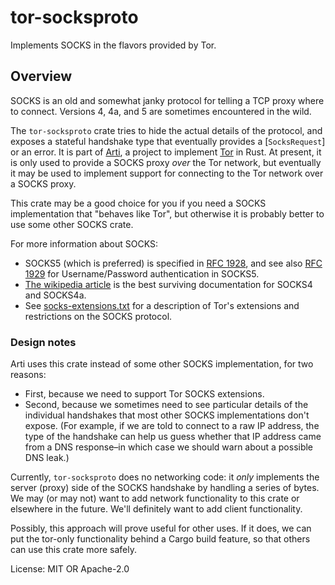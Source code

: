 # tor-socksproto

Implements SOCKS in the flavors provided by Tor.

## Overview

SOCKS is an old and somewhat janky protocol for telling a TCP
proxy where to connect.  Versions 4, 4a, and 5 are sometimes
encountered in the wild.

The `tor-socksproto` crate tries to hide the actual details of the
protocol, and exposes a stateful handshake type that eventually
provides a [`SocksRequest`] or an error.  It is part of
[Arti](https://gitlab.torproject.org/tpo/core/arti/), a project to
implement [Tor](https://www.torproject.org/) in Rust.
At present, it is only used to provide a
SOCKS proxy _over_ the Tor network, but eventually it may be used
to implement support for connecting to the Tor network over a
SOCKS proxy.

This crate may be a good choice for you if you need a SOCKS
implementation that "behaves like Tor", but otherwise it is
probably better to use some other SOCKS crate.

For more information about SOCKS:

  * SOCKS5 (which is preferred) is specified in
    [RFC 1928](https://tools.ietf.org/html/rfc1928), and see also
    [RFC 1929](https://tools.ietf.org/html/rfc1929) for
    Username/Password authentication in SOCKS5.
  * [The wikipedia article](https://en.wikipedia.org/wiki/SOCKS)
    is the best surviving documentation for SOCKS4 and SOCKS4a.
  * See
    [socks-extensions.txt](https://spec.torproject.org/socks-extensions)
    for a description of Tor's extensions and restrictions on the
    SOCKS protocol.

### Design notes

Arti uses this crate instead of some other SOCKS implementation,
for two reasons:

 * First, because we need to support Tor SOCKS extensions.
 * Second, because we sometimes need to see particular details
   of the individual handshakes that most other SOCKS
   implementations don't expose.  (For example, if we are told to
   connect to a raw IP address, the type of the handshake can help
   us guess whether that IP address came from a DNS response–in
   which case we should warn about a possible DNS leak.)

Currently, `tor-socksproto` does no networking code: it _only_
implements the server (proxy) side of the SOCKS handshake by
handling a series of bytes.  We may (or may not) want to add
network functionality to this crate or elsewhere in the future.
We'll definitely want to add client functionality.

Possibly, this approach will prove useful for other uses.  If it
does, we can put the tor-only functionality behind a Cargo build
feature, so that others can use this crate more safely.

License: MIT OR Apache-2.0
